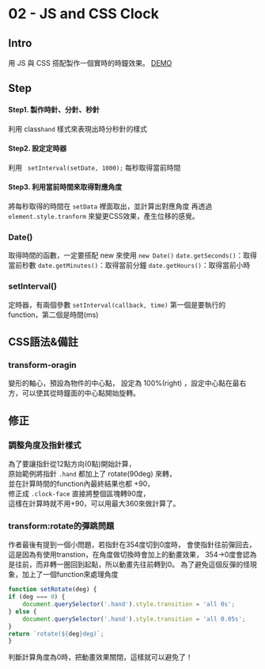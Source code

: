 # **02 - JS and CSS Clock**

## **Intro**

用 JS 與 CSS 搭配製作一個實時的時鐘效果。
[DEMO](https://yangjiesu.github.io/JavaScript30/)

## **Step**

#### Step1. 製作時針、分針、秒針
利用 class`hand` 樣式來表現出時分秒針的樣式

#### Step2. 設定定時器
利用 ` setInterval(setDate, 1000);` 每秒取得當前時間

#### Step3. 利用當前時間來取得對應角度
將每秒取得的時間在 `setData` 裡面取出，並計算出對應角度
再透過 `element.style.tranform` 來變更CSS效果，產生位移的感覺。

### **Date()**
取得時間的函數，一定要搭配 new 來使用 `new Date()`
`date.getSeconds()`：取得當前秒數
`date.getMinutes()`：取得當前分鐘
`date.getHours()`：取得當前小時

### **setInterval()**
定時器，有兩個參數 `setInterval(callback, time)`
第一個是要執行的function，第二個是時間(ms)

## **CSS語法&備註**

### **transform-oragin**
變形的軸心，預設為物件的中心點，
設定為 100%(right) ，設定中心點在最右方，可以使其從時鐘面的中心點開始旋轉。

## 修正

### 調整角度及指針樣式
為了要讓指針從12點方向(0點)開始計算，  
原始範例將指針 `.hand` 都加上了 rotate(90deg) 來轉，  
並在計算時間的function內最終結果也都 +90，  
修正成 `.clock-face` 直接將整個區塊轉90度，  
這樣在計算時就不用+90，可以用最大360來做計算了。

### transform:rotate的彈跳問題
作者最後有提到一個小問題，若指針在354度切到0度時，
會使指針往前彈回去，這是因為有使用transtion，在角度做切換時會加上的動畫效果，
354→0度會認為是往前，而非轉一圈回到起點，所以動畫先往前轉到0。
為了避免這個反彈的怪現象，加上了一個function來處理角度
````javascript
function setRotate(deg) {
if (deg === 0) {
    document.querySelector('.hand').style.transition = 'all 0s';
} else {
    document.querySelector('.hand').style.transition = 'all 0.05s';
}
return `rotate(${deg}deg)`;
}
````
判斷計算角度為0時，把動畫效果關閉，這樣就可以避免了！
